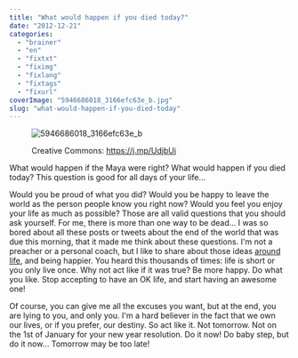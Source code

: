 ```yaml
---
title: "What would happen if you died today?"
date: "2012-12-21"
categories: 
  - "brainer"
  - "en"
  - "fixtxt"
  - "fiximg"
  - "fixlang"
  - "fixtags"
  - "fixurl"
coverImage: "5946686018_3166efc63e_b.jpg"
slug: "what-would-happen-if-you-died-today"
---
```


<figure>

![5946686018_3166efc63e_b](images/5946686018_3166efc63e_b.jpg)

<figcaption>

Creative Commons: https://j.mp/UdjbUi

</figcaption>

</figure>

What would happen if the Maya were right? What would happen if you died today? This question is good for all days of your life...

Would you be proud of what you did? Would you be happy to leave the world as the person people know you right now? Would you feel you enjoy your life as much as possible? Those are all valid questions that you should ask yourself. For me, there is more than one way to be dead... I was so bored about all these posts or tweets about the end of the world that was due this morning, that it made me think about these questions. I'm not a preacher or a personal coach, but I like to share about those ideas [around life](https://fred.dev/take-the-time-to-live/ "Take the time to live"), and being happier. You heard this thousands of times: life is short or you only live once. Why not act like if it was true? Be more happy. Do what you like. Stop accepting to have an OK life, and start having an awesome one!

Of course, you can give me all the excuses you want, but at the end, you are lying to you, and only you. I'm a hard believer in the fact that we own our lives, or if you prefer, our destiny. So act like it. Not tomorrow. Not on the 1st of January for your new year resolution. Do it now! Do baby step, but do it now... Tomorrow may be too late!
